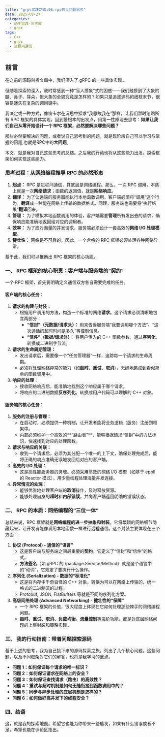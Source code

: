 ```yaml
---
title: "grpc实践之路:06.rpc的大问题思考"
date: 2025-08-27
categories: 
  - 动手实践-三方库
  - grpc
tags:
  - C++
  - grpc
  - 进程间通信
---
```

## **前言**

在之前的源码剖析文章中，我们深入了 gRPC 的一些具体实现。

但随着探索的深入，我时常感到一种“盲人摸象”式的困惑——我们触摸到了大象的腿、鼻子、耳朵，但大象的全貌究竟是怎样的？如果只是追逐源码的细枝末节，很容易迷失在复杂的调用链中。

我决定或一种方式，像笛卡尔在沉思中探求“我思故我在”那样，让我们暂时忽略所有 RPC 框架的具体实现，回到最根本的出发点，用第一性原理去思考：**如果让我们自己从零开始设计一个 RPC 框架，必然要解决哪些问题？**

那些必然要解决的问题，或者说自己思考到的问题，就是现阶段自己可以学习与掌握的问题,也就是RPC中的**大问题**。

本文，就是我对自己这些思考的总结。之后我的行动也将从这些能力出发，探索框架如何实现这些能力。
<!--more-->
### **思考过程：从网络编程推导 RPC 的必然形态**

1. **起点：** RPC 是进程间通信，其底层是网络编程。那么，一次 RPC 调用，本质上就是一次**网络请求**；函数的返回值，就是**网络响应**。
2. **翻译：** 为了让远端的服务器能执行本地函数调用，客户端必须将“调用”这个行为，**翻译**成一种能在网络上传输的数据格式。同理，服务端也需要将“执行结果”**翻译**回来。
3. **管理：** 为了模拟本地函数调用的体验，客户端需要**管理**所有发出去的请求，确保响应能准确地返回给对应的调用者。
4. **效率：** 为了应对海量的并发请求，服务端必须设计一套高效的**网络 I/O 处理模型**。
5. **健壮性：** 网络是不可靠的。因此，一个合格的 RPC 框架必须处理各种网络异常。

基于此，我们可以推断出 RPC 框架的核心功能。

### **一、 RPC 框架的核心职责：客户端与服务端的“契约”**

一个 RPC 框架，首先要明确定义通信双方各自需要完成的任务。

#### **客户端的核心任务：**

1. **请求的构建与封装：**
    * 根据用户调用的方法，构造一个标准的网络**请求**。这个请求必须清晰地包含两部分：
        * **“信封”（元数据/请求头）：** 用来告诉服务端“我要调用哪个方法”、“这次通话的超时时间是多久”等控制信息。
        * **“信件”（数据/请求体）：** 将用户传入的 C++ 函数参数，通过**序列化**，转换成二进制字节流。
2. **请求的生命周期管理：**
    * 发出请求后，需要像一个“任务管理器”一样，追踪每一个请求的生命周期。
    * 必须将处理网络异常的能力（如**超时、重试、取消**），无缝地集成到看似简单的函数调用中。
3. **响应的处理：**
    * 接收网络响应后，能准确地找到这个响应属于哪个请求。
    * 将响应的二进制数据**反序列化**，转换成用户代码可以理解的 C++ 对象。

#### **服务端的核心任务：**

1. **服务的注册与管理：**
    * 在启动时，必须提供一种机制，让开发者能将业务逻辑（服务）注册到框架中。
    * 内部必须维护一个高效的**“路由表”**，能够根据请求“信封”中的方法标识，快速找到对应的处理函数。
2. **请求与响应的关联：**
    * 收到一个请求后，必须为其分配一个唯一的上下文，确保处理完成后，能将正确的响应准确无误地发回给对应的客户端。
3. **高效的 I/O 处理：**
    * 这是高性能服务器的灵魂。必须采用高效的网络 I/O 模型（如基于 epoll 的 Reactor 模式），用少量线程处理海量并发连接。
4. **异常情况的处理：**
    * 能够优雅地处理客户端的**取消**操作，及时释放资源。
    * 能够处理自身的**超时**和**内部错误**，并向客户端返回明确的错误状态。

### **二、 RPC 的本质：网络编程的“三位一体”**

总结来说，RPC 框架就是**网络编程的进一步抽象和封装**。它将繁琐的网络细节隐藏起来，让开发者能像调用本地函数一样进行远程通信。这个封装主要体现在三个方面：

1. **协议 (Protocol) - 通信的“语言”**
    * 这是客户端与服务端之间最重要的**契约**。它定义了“信封”和“信件”的格式。
    * **方法签名**（如 gRPC 的 /package.Service/Method）就是这个语言中的“动词”，它规定了要执行什么操作。
2. **序列化 (Serialization) - 数据的“标准化”**
    * 这是将内存中千奇百怪的 C++ 对象，转换为可以在网络上传输的、统一格式的二进制流的过程。
    * Protobuf, JSON, FlatBuffers 等就是不同的序列化方案。
3. **高级网络处理 (Advanced Networking) - 健壮性的“保障”**
    * 一个 RPC 框架的价值，很大程度上体现在它如何处理那些棘手的网络编程问题。
    * **超时、重试、取消、负载均衡、流量控制**等进阶功能，都是对底层网络问题的上层封装和策略实现。

### **三、 我的行动指南：带着问题探索源码**

基于上述的思考，我为自己接下来的源码探索之旅，列出了几个核心问题。这些问题，以及不同框架对它们的解答，也将是我学习的重点。

* **问题 1：如何保证每个请求的唯一标识？**
* **问题 2：如何保证请求在网络上的安全？**
* **问题 3：如何保证查找请求（路由）的高效性？**
* **问题 4：重试与超时机制是如何无缝衔接到函数调用中的？**
* **问题 5：同步与异步处理的底层机制是怎样的？**
* **问题 6：如何做好高并发下的线程安全？**


### **四、结语**

这，就是我的探索地图。希望它也能为你带来一些启发，如果有什么错误或者不足，希望也能在评论区指出。
